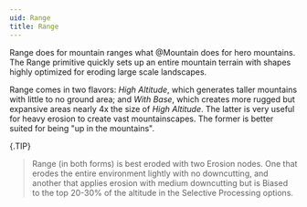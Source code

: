 ```yaml
---
uid: Range
title: Range
---
```


Range does for mountain ranges what @Mountain does for hero mountains. The Range primitive quickly sets up an entire mountain terrain with shapes highly optimized for eroding large scale landscapes.

Range comes in two flavors: *High Altitude*, which generates taller mountains with little to no ground area; and *With Base*, which creates more rugged but expansive areas nearly 4x the size of *High Altitude*. The latter is very useful for heavy erosion to create vast mountainscapes. The former is better suited for being "up in the mountains".

{.TIP}
> Range (in both forms) is best eroded with two Erosion nodes. One that erodes the entire environment lightly with no downcutting, and another that applies erosion with medium downcutting but is Biased to the top 20-30% of the altitude in the Selective Processing options.
